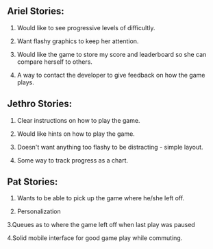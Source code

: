 ## Ariel Stories:

1. Would like to see progressive levels of difficultly.

2. Want flashy graphics to keep her attention.

3. Would like the game to store my score and leaderboard so she can compare herself to others.

4. A way to contact the developer to give feedback on how the game plays.

## Jethro Stories:

1. Clear instructions on how to play the game.

2. Would like hints on how to play the game.

3. Doesn't want anything too flashy to be distracting - simple layout.

4. Some way to track progress as a chart.

## Pat Stories:

1. Wants to be able to pick up the game where he/she left off.

2. Personalization

3.Queues as to where the game left off when last play was paused

4.Solid mobile interface for good game play while commuting. 


